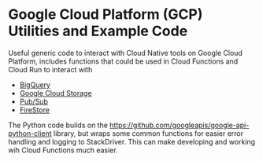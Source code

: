 # Google Cloud Platform (GCP) Utilities and Example Code
Useful generic code to interact with Cloud Native tools on Google Cloud Platform, includes  functions that could be used in Cloud Functions and Cloud Run to interact with

- [BigQuery](https://cloud.google.com/bigquery) 
- [Google Cloud Storage](https://cloud.google.com/storage)
- [Pub/Sub](https://cloud.google.com/pubsub)
- [FireStore](https://cloud.google.com/firestore)

The Python code builds on the https://github.com/googleapis/google-api-python-client library, but wraps some common functions for easier error handling and logging to StackDriver. This can make developing and working wih Cloud Functions much easier.
